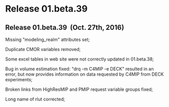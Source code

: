 <h1 class="title">Release 01.beta.39</h1>

<div id="cog_post_body">
    <div id="cog_post_body">
        <h2>
	Release 01.beta.39&nbsp; (Oct. 27th, 2016)</h2>
<p>
	Missing &quot;modeling_realm&quot; attributes set;</p>
<p>
	Duplicate CMOR variables removed;</p>
<p>
	Some excel tables in web site were not correctly updated in 01.beta.38;</p>
<p>
	Bug in volume estimation fixed: &quot;drq -m C4MIP -e DECK&quot; resulted in an error, but now provides information on data requested by C4MIP from DECK experiments;</p>
<p>
	Broken links from HighResMIP and PMIP request variable groups fixed;</p>
<p>
	Long name of rlut corrected;</p>
<p>
	&nbsp;</p>
<p>
	&nbsp;</p>
</div> <!--// end div id=cog_post_body //-->
